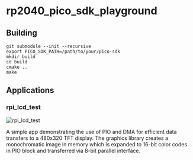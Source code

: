 # rp2040_pico_sdk_playground

## Building

```
git submodule --init --recursive
export PICO_SDK_PATH=/path/to/your/pico-sdk
mkdir build
cd build
cmake ..
make
```

## Applications

### rpi_lcd_test

![rpi_lcd_test](images/rpi_lcd_test.gif)

A simple app demonstrating the use of PIO and DMA for
efficient data transfers to a 480x320 TFT display.
The graphics library creates a monochromatic image
in memory which is expanded to 16-bit color codes
in PIO block and transferred via 8-bit parallel
interface.

